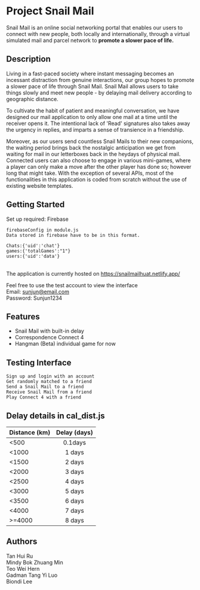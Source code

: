 # Project Snail Mail

Snail Mail is an online social networking portal that enables our users to connect with new people, both locally and internationally, through a virtual simulated mail and parcel network to **promote a slower pace of life.**

## Description

Living in a fast-paced society where instant messaging becomes an incessant distraction from genuine interactions, our group hopes to promote a slower pace of life through Snail Mail. Snail Mail allows users to take things slowly and meet new people - by delaying mail delivery according to geographic distance.

To cultivate the habit of patient and meaningful conversation, we have designed our mail application to only allow one mail at a time until the receiver opens it. The intentional lack of 'Read' signatures also takes away the urgency in replies, and imparts a sense of transience in a friendship.

Moreover, as our users send countless Snail Mails to their new companions, the waiting period brings back the nostalgic anticipation we get from waiting for mail in our letterboxes back in the heydays of physical mail. Connected users can also choose to engage in various mini-games, where a player can only make a move after the other player has done so; however long that might take. With the exception of several APIs, most of the functionalities in this application is coded from scratch without the use of existing website templates.

## Getting Started

Set up required: Firebase
```
firebaseConfig in module.js
Data stored in firebase have to be in this format. 

Chats:{'uid':'chat'}
games:{'totalGames':"1"}
users:{'uid':'data'}
```

<br/>The application is currently hosted on https://snailmailhuat.netlify.app/

Feel free to use the test account to view the interface 
<br/>Email: sunjun@email.com
<br/>Password: Sunjun1234

## Features

* Snail Mail with built-in delay
* Correspondence Connect 4
* Hangman (Beta) individual game for now  

## Testing Interface
```
Sign up and login with an account
Get randomly matched to a friend
Send a Snail Mail to a friend
Receive Snail Mail from a friend 
Play Connect 4 with a friend
```

## Delay details in cal_dist.js

| Distance (km) | Delay (days)  |
| ------------- |:-------------:|
| <500     | 0.1days  |
| <1000    | 1 days   |
| <1500  | 2 days     |
| <2000  | 3 days     |
| <2500  | 4 days     |
| <3000  | 5 days     |
| <3500  | 6 days     |
| <4000  | 7 days     |
| >=4000  | 8 days    |

## Authors
Tan Hui Ru
<br/>Mindy Bok Zhuang Min
<br/>Teo Wei Hern
<br/>Gadman Tang Yi Luo
<br/>Biondi Lee
